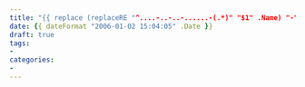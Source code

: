 ```yaml
---
title: "{{ replace (replaceRE "^....-..-..-......-(.*)" "$1" .Name) "-" " " | title }}"
date: {{ dateFormat "2006-01-02 15:04:05" .Date }}
draft: true
tags:
-
categories:
-
---
```

